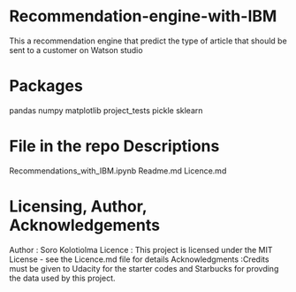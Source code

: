 # Recommendation-engine-with-IBM
This a recommendation engine that predict the type of article that should be sent to a customer on  Watson studio

# Packages
pandas
numpy
matplotlib
project_tests
pickle
sklearn

# File in the repo Descriptions
Recommendations_with_IBM.ipynb
Readme.md
Licence.md

# Licensing, Author, Acknowledgements
Author : Soro Kolotiolma
Licence : This project is licensed under the MIT License - see the Licence.md file for details 
Acknowledgments :Credits must be given to Udacity for the starter codes and Starbucks for provding the data used by this project.
